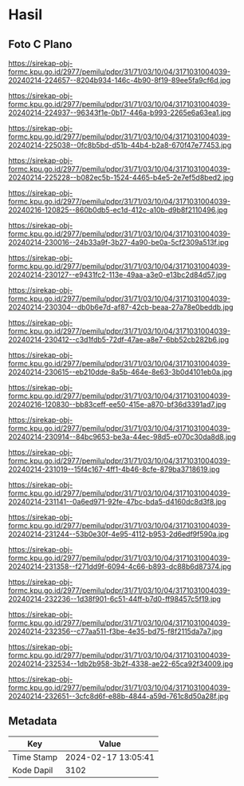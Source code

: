 # Hasil

## Foto C Plano

https://sirekap-obj-formc.kpu.go.id/2977/pemilu/pdpr/31/71/03/10/04/3171031004039-20240214-224657--8204b934-146c-4b90-8f19-89ee5fa9cf6d.jpg

https://sirekap-obj-formc.kpu.go.id/2977/pemilu/pdpr/31/71/03/10/04/3171031004039-20240214-224937--96343f1e-0b17-446a-b993-2265e6a63ea1.jpg

https://sirekap-obj-formc.kpu.go.id/2977/pemilu/pdpr/31/71/03/10/04/3171031004039-20240214-225038--0fc8b5bd-d51b-44b4-b2a8-670f47e77453.jpg

https://sirekap-obj-formc.kpu.go.id/2977/pemilu/pdpr/31/71/03/10/04/3171031004039-20240214-225228--b082ec5b-1524-4465-b4e5-2e7ef5d8bed2.jpg

https://sirekap-obj-formc.kpu.go.id/2977/pemilu/pdpr/31/71/03/10/04/3171031004039-20240216-120825--860b0db5-ec1d-412c-a10b-d9b8f2110496.jpg

https://sirekap-obj-formc.kpu.go.id/2977/pemilu/pdpr/31/71/03/10/04/3171031004039-20240214-230016--24b33a9f-3b27-4a90-be0a-5cf2309a513f.jpg

https://sirekap-obj-formc.kpu.go.id/2977/pemilu/pdpr/31/71/03/10/04/3171031004039-20240214-230127--e9431fc2-113e-49aa-a3e0-e13bc2d84d57.jpg

https://sirekap-obj-formc.kpu.go.id/2977/pemilu/pdpr/31/71/03/10/04/3171031004039-20240214-230304--db0b6e7d-af87-42cb-beaa-27a78e0beddb.jpg

https://sirekap-obj-formc.kpu.go.id/2977/pemilu/pdpr/31/71/03/10/04/3171031004039-20240214-230412--c3d1fdb5-72df-47ae-a8e7-6bb52cb282b6.jpg

https://sirekap-obj-formc.kpu.go.id/2977/pemilu/pdpr/31/71/03/10/04/3171031004039-20240214-230615--eb210dde-8a5b-464e-8e63-3b0d4101eb0a.jpg

https://sirekap-obj-formc.kpu.go.id/2977/pemilu/pdpr/31/71/03/10/04/3171031004039-20240216-120830--bb83ceff-ee50-415e-a870-bf36d3391ad7.jpg

https://sirekap-obj-formc.kpu.go.id/2977/pemilu/pdpr/31/71/03/10/04/3171031004039-20240214-230914--84bc9653-be3a-44ec-98d5-e070c30da8d8.jpg

https://sirekap-obj-formc.kpu.go.id/2977/pemilu/pdpr/31/71/03/10/04/3171031004039-20240214-231019--15f4c167-4ff1-4b46-8cfe-879ba3718619.jpg

https://sirekap-obj-formc.kpu.go.id/2977/pemilu/pdpr/31/71/03/10/04/3171031004039-20240214-231141--0a6ed971-92fe-47bc-bda5-d4160dc8d3f8.jpg

https://sirekap-obj-formc.kpu.go.id/2977/pemilu/pdpr/31/71/03/10/04/3171031004039-20240214-231244--53b0e30f-4e95-4112-b953-2d6edf9f590a.jpg

https://sirekap-obj-formc.kpu.go.id/2977/pemilu/pdpr/31/71/03/10/04/3171031004039-20240214-231358--f271dd9f-6094-4c66-b893-dc88b6d87374.jpg

https://sirekap-obj-formc.kpu.go.id/2977/pemilu/pdpr/31/71/03/10/04/3171031004039-20240214-232236--1d38f901-6c51-44ff-b7d0-ff98457c5f19.jpg

https://sirekap-obj-formc.kpu.go.id/2977/pemilu/pdpr/31/71/03/10/04/3171031004039-20240214-232356--c77aa511-f3be-4e35-bd75-f8f2115da7a7.jpg

https://sirekap-obj-formc.kpu.go.id/2977/pemilu/pdpr/31/71/03/10/04/3171031004039-20240214-232534--1db2b958-3b2f-4338-ae22-65ca92f34009.jpg

https://sirekap-obj-formc.kpu.go.id/2977/pemilu/pdpr/31/71/03/10/04/3171031004039-20240214-232651--3cfc8d6f-e88b-4844-a59d-761c8d50a28f.jpg


## Metadata

| Key        | Value               |
| ---------- | ------------------- |
| Time Stamp | 2024-02-17 13:05:41 |
| Kode Dapil | 3102                |




